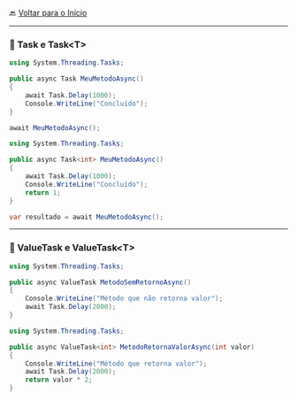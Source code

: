 🔙 [Voltar para o Início](https://github.com/4L1C3-R4BB1T/estudos-c-sharp "Voltar para o Início")

---

### 🔸 Task e Task\<T> 

```cs
using System.Threading.Tasks;

public async Task MeuMetodoAsync()
{
    await Task.Delay(1000);
    Console.WriteLine("Concluído");
}

await MeuMetodoAsync();
```

```cs
using System.Threading.Tasks;

public async Task<int> MeuMetodoAsync()
{
    await Task.Delay(1000);
    Console.WriteLine("Concluído");
    return 1;
}

var resultado = await MeuMetodoAsync();
```

---

### 🔸 ValueTask e ValueTask\<T> 

```cs
using System.Threading.Tasks;

public async ValueTask MetodoSemRetornoAsync()
{
    Console.WriteLine("Método que não retorna valor");
    await Task.Delay(2000);
}
```

```cs
using System.Threading.Tasks;

public async ValueTask<int> MetodoRetornaValorAsync(int valor)
{
    Console.WriteLine("Método que retorna valor");
    await Task.Delay(2000);
    return valor * 2;
}
```
